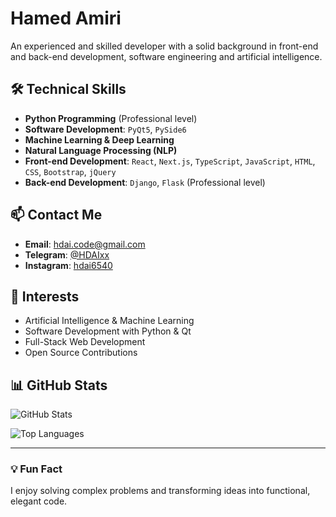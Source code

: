 # Hamed Amiri

An experienced and skilled developer with a solid background in front-end and back-end development, software engineering and artificial intelligence.

## 🛠️ Technical Skills
- **Python Programming** (Professional level)
- **Software Development**: `PyQt5`, `PySide6`
- **Machine Learning & Deep Learning**
- **Natural Language Processing (NLP)**
- **Front-end Development**: `React`, `Next.js`, `TypeScript`, `JavaScript`, `HTML`, `CSS`, `Bootstrap`, `jQuery`
- **Back-end Development**: `Django`, `Flask` (Professional level)

## 📫 Contact Me
- **Email**: [hdai.code@gmail.com](mailto:hdai.code@gmail.com)
- **Telegram**: [@HDAIxx](https://t.me/HDAIxx)
- **Instagram**: [hdai6540](https://instagram.com/hdai6540)

## 🎯 Interests
- Artificial Intelligence & Machine Learning
- Software Development with Python & Qt
- Full-Stack Web Development
- Open Source Contributions

## 📊 GitHub Stats
![GitHub Stats](https://github-readme-stats.vercel.app/api?username=HDAI654&show_icons=true&theme=dark)

![Top Languages](https://github-readme-stats.vercel.app/api/top-langs/?username=HDAI654&layout=compact&theme=dark)

---

### 💡 Fun Fact
I enjoy solving complex problems and transforming ideas into functional, elegant code.
